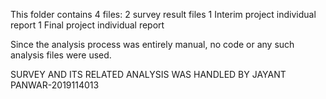 This folder contains 4 files:
2 survey result files
1 Interim project individual report
1 Final project individual report

Since the analysis process was entirely manual, no code or any such analysis files were used.

SURVEY AND ITS RELATED ANALYSIS WAS HANDLED BY JAYANT PANWAR-2019114013
